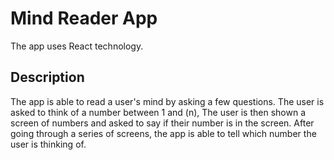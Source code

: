 # Mind Reader App

The app uses React technology.

## Description

The app is able to read a user's mind by asking a few questions. The user is asked to think of a number between 1 and (n), 
The user is then shown a screen of numbers and asked to say if their number is in the screen.
After going through a series of screens, the app is able to tell which number the user is thinking of.

